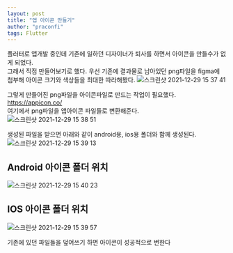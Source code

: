 ```yaml
---
layout: post
title: "앱 아이콘 만들기"
author: "praconfi"
tags: Flutter
---
```


플러터로 앱개발 중인데 기존에 일하던 디자이너가 퇴사를 하면서 아이콘을 만들수가 없게 되었다.  
그래서 직접 만들어보기로 했다.
우선 기존에 결과물로 남아있던 png파일을 figma에 첨부해 아이콘 크기와 색상들을 최대한 따라해봤다.
![스크린샷 2021-12-29 15 37 41](https://user-images.githubusercontent.com/64571546/147661942-572d0c9e-877e-4113-8288-35f3475aa5c7.png)

그렇게 만들어진 png파일을 아이콘파일로 만드는 작업이 필요했다.  
https://appicon.co/  
여기에서 png파일을 앱아이콘 파일들로 변환해준다.
![스크린샷 2021-12-29 15 38 51](https://user-images.githubusercontent.com/64571546/147661997-30472501-1061-40db-b984-7a0e08f49d27.png)

생성된 파일을 받으면 아래와 같이 android용, ios용 폴더와 함께 생성된다.
![스크린샷 2021-12-29 15 39 13](https://user-images.githubusercontent.com/64571546/147662093-61859ec0-3ed3-4dd5-9cd7-9185afa9bd4d.png)

## Android 아이콘 폴더 위치
![스크린샷 2021-12-29 15 40 23](https://user-images.githubusercontent.com/64571546/147662175-c83c7cd2-a69c-4f07-bf83-22f9323842af.png)

## IOS 아이콘 폴더 위치
![스크린샷 2021-12-29 15 39 57](https://user-images.githubusercontent.com/64571546/147662274-52f3355a-a0e4-4cbf-b6d1-dbc8a9dc1bc2.png)

기존에 있던 파일들을 덮어쓰기 하면 아이콘이 성공적으로 변한다